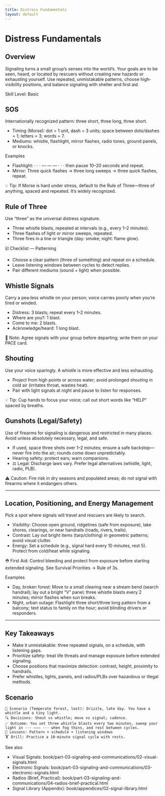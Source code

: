 ```yaml
---
title: Distress Fundamentals
layout: default
---
```


# Distress Fundamentals

## Overview
Signaling turns a small group’s senses into the world’s. Your goals are to be seen, heard, or located by rescuers without creating new hazards or exhausting yourself. Use repeated, unmistakable patterns, choose high‐visibility positions, and balance signaling with shelter and first aid.

Skill Level: Basic

## SOS
Internationally recognized pattern: three short, three long, three short.

- Timing (Morse): dot = 1 unit, dash = 3 units; space between dots/dashes = 1; letters = 3; words = 7.
- Mediums: whistle, flashlight, mirror flashes, radio tones, ground panels, or knocks.

Examples
- Flashlight: · · · — — — · · · then pause 10–20 seconds and repeat.
- Mirror: Three quick flashes → three long sweeps → three quick flashes, repeat.

💡 Tip: If Morse is hard under stress, default to the Rule of Three—three of anything, spaced and repeated. It’s widely recognized.

## Rule of Three
Use “three” as the universal distress signature.

- Three whistle blasts, repeated at intervals (e.g., every 1–2 minutes).
- Three flashes of light or mirror sweeps, repeated.
- Three fires in a line or triangle (day: smoke; night: flame glow).

☑️ Checklist — Patterning
- Choose a clear pattern (three of something) and repeat on a schedule.
- Leave listening windows between cycles to detect replies.
- Pair different mediums (sound + light) when possible.

## Whistle Signals
Carry a pea‑less whistle on your person; voice carries poorly when you’re tired or winded.

- Distress: 3 blasts; repeat every 1–2 minutes.
- Where are you?: 1 blast.
- Come to me: 2 blasts.
- Acknowledge/heard: 1 long blast.

📝 Note: Agree signals with your group before departing; write them on your PACE card.

## Shouting
Use your voice sparingly. A whistle is more effective and less exhausting.

- Project from high points or across water; avoid prolonged shouting in cold air (irritates throat, wastes heat).
- Pair with light signals at night and pause to listen for responses.

💡 Tip: Cup hands to focus your voice; call out short words like “HELP” spaced by breaths.

## Gunshots (Legal/Safety)
Use of firearms for signaling is dangerous and restricted in many places. Avoid unless absolutely necessary, legal, and safe.

- If used, space three shots over 1–2 minutes; ensure a safe backstop—never fire into the air; rounds come down unpredictably.
- Hearing safety: protect ears; warn companions.
- ⚖️ Legal: Discharge laws vary. Prefer legal alternatives (whistle, light, radio, PLB).

⚠️ Caution: Fire risk in dry seasons and populated areas; do not signal with firearms where it endangers others.

---

## Location, Positioning, and Energy Management
Pick a spot where signals will travel and rescuers are likely to search.

- Visibility: Choose open ground, ridgelines (safe from exposure), lake shores, clearings, or near handrails (roads, rivers, trails).
- Contrast: Lay out bright items (tarp/clothing) in geometric patterns; avoid visual clutter.
- Energy: Set a schedule (e.g., signal hard every 10 minutes, rest 5). Protect from cold/heat while signaling.

⛑️ First Aid: Control bleeding and protect from exposure before starting extended signaling. See Survival Priorities → Rule of 3s.

Examples
- Day, broken forest: Move to a small clearing near a stream bend (search handrail); lay out a bright “V” panel; three whistle blasts every 2 minutes; mirror flashes when sun breaks.
- Night, urban outage: Flashlight three short/three long pattern from a balcony; text status to family on the hour; avoid blinding drivers or responders.

---

## Key Takeaways
- Make it unmistakable: three repeated signals, on a schedule, with listening gaps.
- Prioritize safety: treat life threats and manage exposure before extended signaling.
- Choose positions that maximize detection: contrast, height, proximity to handrails.
- Prefer whistles, lights, panels, and radios/PLBs over hazardous or illegal methods.

## Scenario

```
🧭 Scenario (Temperate forest, lost): Drizzle, late day. You have a whistle and a tiny light.
🔍 Decisions: Shout vs whistle; move vs signal; cadence.
✅ Outcome: You set three whistle blasts every two minutes, sweep your light in ··· ——— ··· when fog thins, and rest between cycles.
🧠 Lessons: Pattern + schedule + listening windows
🏋️ Drill: Practice a 10‑minute signal cycle with rests.
```

See also
- Visual Signals: book/part-03-signaling-and-communications/02-visual-signals.html
- Electronic Signals: book/part-03-signaling-and-communications/03-electronic-signals.html
- Radios (Brief, Practical): book/part-03-signaling-and-communications/04-radios-brief-practical.html
- Signal Library (Appendix): book/appendices/02-signal-library.html
